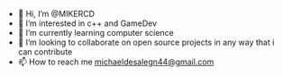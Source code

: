 - 👋 Hi, I’m @MIKERCD
- 👀 I’m interested in c++ and GameDev
- 🌱 I’m currently learning computer science 
- 💞️ I’m looking to collaborate on open source projects in any way that i can contribute
- 📫 How to reach me michaeldesalegn44@gmail.com

<!---
MIKERCD/MIKERCD is a ✨ special ✨ repository because its `README.md` (this file) appears on your GitHub profile.
You can click the Preview link to take a look at your changes.
--->
